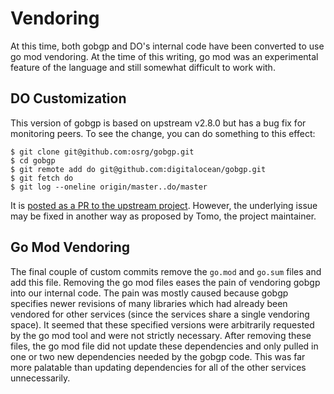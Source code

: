 # Vendoring

At this time, both gobgp and DO's internal code have been converted to use go
mod vendoring. At the time of this writing, go mod was an experimental feature
of the language and still somewhat difficult to work with.

## DO Customization

This version of gobgp is based on upstream v2.8.0 but has a bug fix for
monitoring peers. To see the change, you can do something to this effect:

    $ git clone git@github.com:osrg/gobgp.git
    $ cd gobgp
    $ git remote add do git@github.com:digitalocean/gobgp.git
    $ git fetch do
    $ git log --oneline origin/master..do/master

It is [posted as a PR to the upstream project][upstream-pr]. However, the
underlying issue may be fixed in another way as proposed by Tomo, the project
maintainer.

## Go Mod Vendoring

The final couple of custom commits remove the `go.mod` and `go.sum` files and
add this file. Removing the go mod files eases the pain of vendoring gobgp into
our internal code. The pain was mostly caused because gobgp specifies newer
revisions of many libraries which had already been vendored for other services
(since the services share a single vendoring space). It seemed that these
specified versions were arbitrarily requested by the go mod tool and were not
strictly necessary. After removing these files, the go mod file did not update
these dependencies and only pulled in one or two new dependencies needed by the
gobgp code. This was far more palatable than updating dependencies for all of
the other services unnecessarily.

[upstream-pr]: https://github.com/osrg/gobgp/pull/2128
